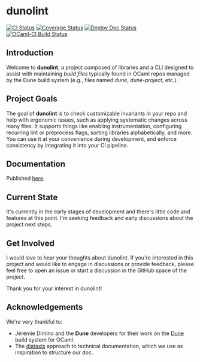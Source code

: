 # dunolint

[![CI Status](https://github.com/mbarbin/dunolint/workflows/ci/badge.svg)](https://github.com/mbarbin/dunolint/actions/workflows/ci.yml)
[![Coverage Status](https://coveralls.io/repos/github/mbarbin/dunolint/badge.svg?branch=main)](https://coveralls.io/github/mbarbin/dunolint?branch=main)
[![Deploy Doc Status](https://github.com/mbarbin/dunolint/workflows/deploy-doc/badge.svg)](https://github.com/mbarbin/dunolint/actions/workflows/deploy-doc.yml)
[![OCaml-CI Build Status](https://img.shields.io/endpoint?url=https://ocaml.ci.dev/badge/mbarbin/dunolint/main&logo=ocaml)](https://ocaml.ci.dev/github/mbarbin/dunolint)

## Introduction

Welcome to **dunolint**, a project composed of libraries and a CLI designed to assist with maintaining *build files* typically found in OCaml repos managed by the Dune build system (e.g., files named *dune*, *dune-project*, etc.).

## Project Goals

The goal of **dunolint** is to check customizable invariants in your repo and help with ergonomic issues, such as applying systematic changes across many files. It supports things like enabling instrumentation, configuring recurring lint or preprocess flags, sorting libraries alphabetically, and more. You can use it at your convenience during development, and enforce consistency by integrating it into your CI pipeline.

## Documentation

Published [here](https://mbarbin.github.io/dunolint).

## Current State

It's currently in the early stages of development and there's little code and features at this point. I'm seeking feedback and early discussions about the project next steps.

## Get Involved

I would love to hear your thoughts about dunolint. If you're interested in this project and would like to engage in discussions or provide feedback, please feel free to open an issue or start a discussion in the GitHub space of the project.

Thank you for your interest in dunolint!

## Acknowledgements

We're very thankful to:
- Jérémie Dimino and the **Dune** developers for their work on the [Dune](https://github.com/ocaml/dune) build system for OCaml.
- The [diataxis](https://diataxis.fr/) approach to technical documentation, which we use as inspiration to structure our doc.
